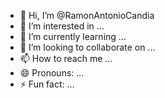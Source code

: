 - 👋 Hi, I’m @RamonAntonioCandia
- 👀 I’m interested in ...
- 🌱 I’m currently learning ...
- 💞️ I’m looking to collaborate on ...
- 📫 How to reach me ...
- 😄 Pronouns: ...
- ⚡ Fun fact: ...

<!---
RamonAntonioCandia/RamonAntonioCandia is a ✨ special ✨ repository because its `README.md` (this file) appears on your GitHub profile.
You can click the Preview link to take a look at your changes.
--->
